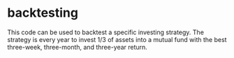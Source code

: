 # backtesting

This code can be used to backtest a specific investing strategy. The strategy is every year to invest 1/3 of assets into a mutual 
fund with the best three-week, three-month, and three-year return. 

